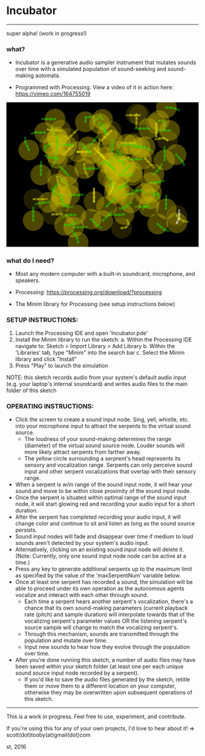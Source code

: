 # Incubator
---
super alpha!  (work in progress!)

### what?
* Incubator is a generative audio sampler instrument that mutates sounds over time with a simulated population of sound-seeking and sound-making automata.

* Programmed with Processing.  View a video of it in action here:  https://vimeo.com/164755019

![Incubator (v1.0)](img/incubator.png)

### what do I need?
* Most any modern computer with a built-in soundcard, microphone, and speakers.

* Processing: https://processing.org/download/?processing

* The Minim library for Processing (see setup instructions below)

### SETUP INSTRUCTIONS:
  1. Launch the Processing IDE and open 'Incubator.pde'
  2. Install the Minim library to run the sketch:
      a. Within the Processing IDE navigate to: Sketch > Import Library > Add Library
      b. Within the 'Libraries' tab, type "Minim" into the search bar
      c. Select the Minim library and click "Install"
  3. Press "Play" to launch the simulation
  
  NOTE: this sketch records audio from your system's default audio input (e.g. your laptop's internal soundcard) and writes audio files to the main folder of this sketch
  
### OPERATING INSTRUCTIONS:
* Click the screen to create a sound input node. Sing, yell, whistle, etc. into your microphone input to attract the serpents to the virtual sound source.
	- The loudness of your sound-making determines the range (diameter) of the virtual sound source node. Louder sounds will more likely attract serpents from farther away.
    - The yellow circle surrounding a serprent's head represents its sensory and vocalization range. Serpents can only perceive sound input and other serpent vocalizations that overlap with their sensory range.
* When a serpent is w/in range of the sound input node, it will hear your sound and move to be within close proximity of the sound input node.
* Once the serpent is situated within optimal range of the sound input node, it will start glowing red and recording your audio input for a short duration.
* After the serpent has completed recording your audio input, it will change color and continue to sit and listen as long as the sound source persists.
* Sound input nodes will fade and disappear over time if medium to loud sounds aren't detected by your system's audio input.
* Alternatively, clicking on an existing sound input node will delete it. (Note: Currently, only one sound input node node can be active at a time.)
* Press any key to generate additional serpents up to the maximum limit as specified by the value of the 'maxSerpentNum' variable below.
* Once at least one serpent has recorded a sound, the simulation will be able to proceed under its own operation as the autonomous agents vocalize and interact with each other through sound.
    - Each time a serpent hears another serpent's vocalization, there's a chance that its own sound-making parameters (current playback rate (pitch) and sample duration) will interpolate towards that of the vocalizing serpent's parameter values OR the listening serpent's source sample will change to match the vocalizing serpent's.
    - Through this mechanism, sounds are transmitted through the population and mutate over time.
    - Input new sounds to hear how they evolve through the population over time.
* After you're done running this sketch, a number of audio files may have been saved within your sketch folder (at least one per each unique sound source input node recorded by a serpent).
	- If you'd like to save the audio files generated by the sketch, retitle them or move them to a different location on your computer, otherwise they may be overwritten upon subsequent operations of this sketch.
      
---
This is a work in progress.  Feel free to use, experiment, and contribute.

If you're using this for any of your own projects, I'd love to hear about it! => scott(dot)tooby(at)gmail(dot)com

st, 2016